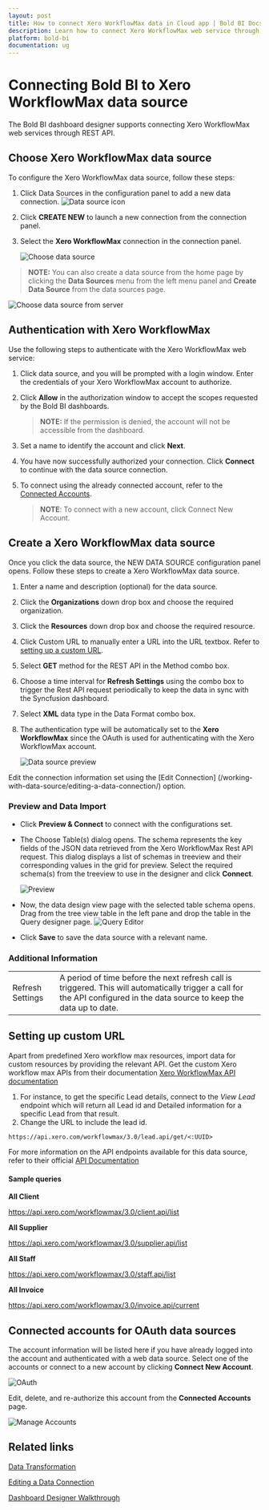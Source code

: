 ```yaml
---
layout: post
title: How to connect Xero WorkflowMax data in Cloud app | Bold BI Docs
description: Learn how to connect Xero WorkflowMax web service through the OAuth-based authentication and create a data source with the Bold BI Cloud application.
platform: bold-bi
documentation: ug
---
```


# Connecting Bold BI to Xero WorkflowMax data source
The Bold BI dashboard designer supports connecting Xero WorkflowMax web services through REST API. 

## Choose Xero WorkflowMax data source
To configure the Xero WorkflowMax data source, follow these steps:
1. Click Data Sources in the configuration panel to add a new data connection.
   ![Data source icon](/static/assets/working-with-datasource/data-connectors/images/common/DataSourcesIcon.png)

2. Click **CREATE NEW** to launch a new connection from the connection panel.
3. Select the **Xero WorkflowMax** connection in the connection panel.

   ![Choose data source](/static/assets/working-with-datasource/data-connectors/images/XeroWorkflowMax/ChooseDS.png)

> **NOTE:** You can also create a data source from the home page by clicking the **Data Sources** menu from the left menu panel and **Create Data Source** from the data sources page.

   ![Choose data source from server](/static/assets/working-with-datasource/data-connectors/images/XeroWorkflowMax/ChooseDS_Server.png)

## Authentication with Xero WorkflowMax
Use the following steps to authenticate with the Xero WorkflowMax web service:

1. Click data source, and you will be prompted with a login window. Enter the credentials of your Xero WorkflowMax account to authorize.
2. Click **Allow** in the authorization window to accept the scopes requested by the Bold BI dashboards.
   >**NOTE:**  If the permission is denied, the account will not be accessible from the dashboard.
3. Set a name to identify the account and click **Next**. 
4. You have now successfully authorized your connection. Click **Connect** to continue with the data source connection.
5. To connect using the already connected account, refer to the [Connected Accounts](/working-with-data-source/data-connectors/xero-workflowmax/#connected-accounts-for-oauth-data-sources).

     > **NOTE**:  To connect with a new account, click Connect New Account.

## Create a Xero WorkflowMax data source
Once you click the data source, the NEW DATA SOURCE configuration panel opens. Follow these steps to create a Xero WorkflowMax data source.
1. Enter a name and description (optional) for the data source.
2. Click the **Organizations** down drop box and choose the required organization.
3. Click the **Resources** down drop box and choose the required resource.
4. Click Custom URL to manually enter a URL into the URL textbox. Refer to [setting up a custom URL](/working-with-data-source/data-connectors/xero-workflowmax/#setting-up-custom-url).
5. Select **GET** method for the REST API in the Method combo box.
6. Choose a time interval for **Refresh Settings** using the combo box to trigger the Rest API request periodically to keep the data in sync with the Syncfusion dashboard.
7. Select **XML** data type in the Data Format combo box.
8. The authentication type will be automatically set to the **Xero WorkflowMax** since the OAuth is used for authenticating with the Xero WorkflowMax account.

    ![Data source preview](/static/assets/working-with-datasource/data-connectors/images/XeroWorkflowMax/DataSourcesView.png)

Edit the connection information set using the [Edit Connection] (/working-with-data-source/editing-a-data-connection/) option.

### Preview and Data Import

* Click **Preview & Connect** to connect with the configurations set.
* The Choose Table(s) dialog opens. The schema represents the key fields of the JSON data retrieved from the Xero WorkflowMax Rest API request. This dialog displays a list of schemas in treeview and their corresponding values in the grid for preview. Select the required schema(s) from the treeview to use in the designer and click **Connect**.

    ![Preview](/static/assets/working-with-datasource/data-connectors/images/common/Preview.png)

* Now, the data design view page with the selected table schema opens. Drag from the tree view table in the left pane and drop the table in the Query designer page.
     ![Query Editor](/static/assets/working-with-datasource/data-connectors/images/common/QueryEditor.png)

* Click **Save** to save the data source with a relevant name.

### Additional Information
<table width="600">
<tr>
<td>
Refresh Settings
</td>
<td>
A period of time before the next refresh call is triggered. This will automatically trigger a call for the API configured in the data source to keep the data up to date.
</td>
</tr>
</table>

## Setting up custom URL
Apart from predefined Xero workflow max resources, import data for custom resources by providing the relevant API. Get the custom Xero workflow max APIs from their documentation [Xero WorkflowMax API documentation](https://www.workflowmax.com/api/overview)

1. For instance, to get the specific Lead details, connect to the <i>View Lead</i> endpoint which will return all Lead id and Detailed information for a specific Lead from that result. 
2. Change the URL to include the lead id.

`https://api.xero.com/workflowmax/3.0/lead.api/get/<:UUID>`

For more information on the API endpoints available for this data source, refer to their official [API Documentation](https://www.workflowmax.com/api/overview)

#### Sample queries
**All Client**

https://api.xero.com/workflowmax/3.0/client.api/list

**All Supplier**

https://api.xero.com/workflowmax/3.0/supplier.api/list

**All Staff**

https://api.xero.com/workflowmax/3.0/staff.api/list

**All Invoice**

https://api.xero.com/workflowmax/3.0/invoice.api/current

## Connected accounts for OAuth data sources
The account information will be listed here if you have already logged into the account and authenticated with a web data source. Select one of the accounts or connect to a new account by clicking **Connect New Account**.

   ![OAuth](/static/assets/working-with-datasource/data-connectors/images/XeroWorkflowMax/OAuthDS.png)

Edit, delete, and re-authorize this account from the **Connected Accounts** page.

   ![Manage Accounts](/static/assets/working-with-datasource/data-connectors/images/XeroWorkflowMax/manageDS.png)

## Related links
[Data Transformation](/working-with-data-source/transforming-data/joining-table/)

[Editing a Data Connection](/working-with-data-source/editing-a-data-connection/)   

[Dashboard Designer Walkthrough](/getting-started/creating-dashboard/)
